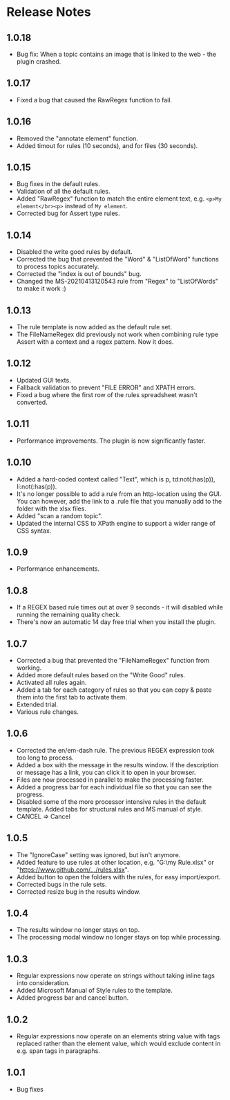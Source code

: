 ﻿# Release Notes

## 1.0.18
- Bug fix: When a topic contains an image that is linked to the web - the plugin crashed.

## 1.0.17
- Fixed a bug that caused the RawRegex function to fail.

## 1.0.16
- Removed the "annotate element" function.
- Added timout for rules (10 seconds), and for files (30 seconds).

## 1.0.15
- Bug fixes in the default rules. 
- Validation of all the default rules. 
- Added "RawRegex" function to match the entire element text, e.g. `<p>My element</br><p>` instead of `My element`.
- Corrected bug for Assert type rules.

## 1.0.14
- Disabled the write good rules by default.
- Corrected the bug that prevented the "Word" & "ListOfWord" functions to process topics accurately. 
- Corrected the "index is out of bounds" bug. 
- Changed the MS-20210413120543 rule from "Regex" to "ListOfWords" to make it work :)

## 1.0.13
- The rule template is now added as the default rule set.
- The FileNameRegex did previously not work when combining rule type Assert with a context and a regex pattern. Now it does. 

## 1.0.12
- Updated GUI texts. 
- Fallback validation to prevent "FILE ERROR" and XPATH errors. 
- Fixed a bug where the first row of the rules spreadsheet wasn't converted.

## 1.0.11
- Performance improvements. The plugin is now significantly faster.

## 1.0.10
- Added a hard-coded context called "Text", which is p, td:not(:has(p)), li:not(:has(p)).
- It's no longer possible to add a rule from an http-location using the GUI. You can however, add the link to a .rule file that you manually add to the folder with the xlsx files. 
- Added "scan a random topic".
- Updated the internal CSS to XPath engine to support a wider range of CSS syntax. 

## 1.0.9
- Performance enhancements. 

## 1.0.8
- If a REGEX based rule times out at over 9 seconds - it will disabled while running the remaining quality check. 
- There's now an automatic 14 day free trial when you install the plugin.

## 1.0.7
- Corrected a bug that prevented the "FileNameRegex" function from working. 
- Added more default rules based on the "Write Good" rules. 
- Activated all rules again.
- Added a tab for each category of rules so that you can copy & paste them into the first tab to activate them.
- Extended trial.
- Various rule changes. 

## 1.0.6
- Corrected the en/em-dash rule. The previous REGEX expression took too long to process. 
- Added a box with the message in the results window. If the description or message has a link, you can click it to open in your browser. 
- Files are now processed in parallel to make the processing faster. 
- Added a progress bar for each individual file so that you can see the progress. 
- Disabled some of the more processor intensive rules in the default template. Added tabs for structural rules and MS manual of style. 
- CANCEL => Cancel

## 1.0.5
- The "IgnoreCase" setting was ignored, but isn't anymore.
- Added feature to use rules at other location, e.g. "G:\my Rule.xlsx" or "https://www.github.com/.../rules.xlsx".
- Added button to open the folders with the rules, for easy import/export. 
- Corrected bugs in the rule sets. 
- Corrected resize bug in the results window.

## 1.0.4
- The results window no longer stays on top.
- The processing modal window no longer stays on top while processing. 

## 1.0.3
- Regular expressions now operate on strings without taking inline tags into consideration. 
- Added Microsoft Manual of Style rules to the template. 
- Added progress bar and cancel button.

## 1.0.2
- Regular expressions now operate on an elements string value with tags replaced rather than the element value, which would exclude content in e.g. span tags in paragraphs. 

## 1.0.1
- Bug fixes